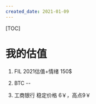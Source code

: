```yaml
---
created_date: 2021-01-09
---
```


[TOC]

# 我的估值
1. FIL 2021估值+情绪 150$

2. BTC --

2. 工商银行 稳定价格 6￥，高点9￥
